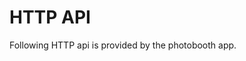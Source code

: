 # HTTP API

Following HTTP api is provided by the photobooth app.

<swagger-ui src="openapi.json"/>
